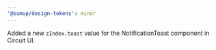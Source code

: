 ```yaml
---
'@sumup/design-tokens': minor
---
```


Added a new `zIndex.toast` value for the NotificationToast component in Circuit UI.
